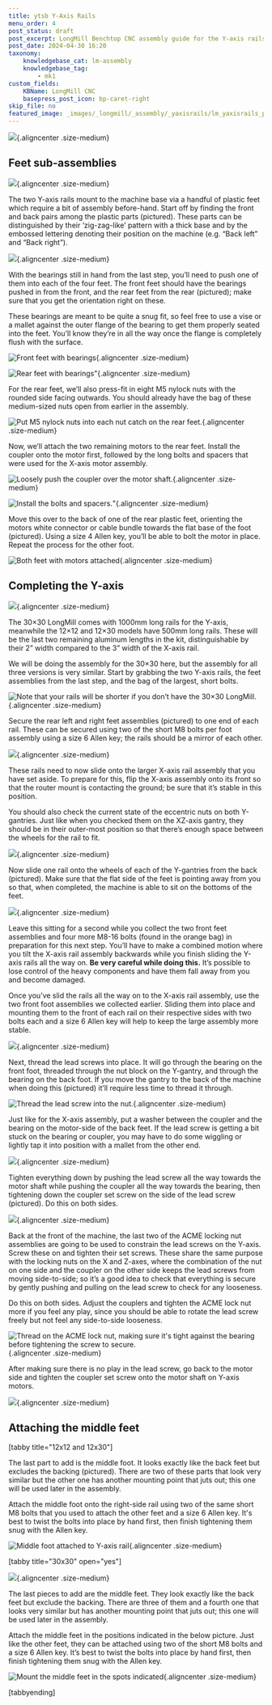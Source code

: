 ```yaml
---
title: ytsb Y-Axis Rails
menu_order: 4
post_status: draft
post_excerpt: LongMill Benchtop CNC assembly guide for the Y-axis rails sub-assembly. Using 3D printed parts, couplers, ACME nuts, motors, aluminum rails and V-wheels.
post_date: 2024-04-30 16:20
taxonomy:
    knowledgebase_cat: lm-assembly
    knowledgebase_tag:
        - mk1
custom_fields:
    KBName: LongMill CNC
    basepress_post_icon: bp-caret-right
skip_file: no
featured_image: _images/_longmill/_assembly/_yaxisrails/lm_yaxisrails_p01 (cover).jpg
---
```

![](</_images/_longmill/_assembly/_yaxisrails/lm_yaxisrails_p01 (cover).jpg>){.aligncenter .size-medium}

<h2>Feet sub-assemblies</h2>

![](</_images/_longmill/_assembly/_yaxisrails/lm_yaxisrails_p02 (parts).jpg>){.aligncenter .size-medium}

The two Y-axis rails mount to the machine base via a handful of plastic feet which require a bit of assembly before-hand. Start off by finding the front and back pairs among the plastic parts (pictured). These parts can be distinguished by their ‘zig-zag-like’ pattern with a thick base and by the embossed lettering denoting their position on the machine (e.g. “Back left” and “Back right”).

![](/_images/_longmill/_assembly/_yaxisrails/lm_yaxisrails_p03.jpg){.aligncenter .size-medium}

With the bearings still in hand from the last step, you’ll need to push one of them into each of the four feet. The front feet should have the bearings pushed in from the front, and the rear feet from the rear (pictured); make sure that you get the orientation right on these.

These bearings are meant to be quite a snug fit, so feel free to use a vise or a mallet against the outer flange of the bearing to get them properly seated into the feet. You’ll know they’re in all the way once the flange is completely flush with the surface.

![](/_images/_longmill/_assembly/_yaxisrails/lm_yaxisrails_p04.jpg "Front feet with bearings"){.aligncenter .size-medium}

![](/_images/_longmill/_assembly/_yaxisrails/lm_yaxisrails_p05.jpg "Rear feet with bearings")"{.aligncenter .size-medium}

For the rear feet, we’ll also press-fit in eight M5 nylock nuts with the rounded side facing outwards. You should already have the bag of these medium-sized nuts open from earlier in the assembly.

![](/_images/_longmill/_assembly/_yaxisrails/lm_yaxisrails_p06.jpg "Put M5 nylock nuts into each nut catch on the rear feet."){.aligncenter .size-medium}

Now, we’ll attach the two remaining motors to the rear feet. Install the coupler onto the motor first, followed by the long bolts and spacers that were used for the X-axis motor assembly.

![](/_images/_longmill/_assembly/_yaxisrails/lm_yaxisrails_p07.JPG "Loosely push the coupler over the motor shaft."){.aligncenter .size-medium}

![](/_images/_longmill/_assembly/_yaxisrails/lm_yaxisrails_p08.JPG "Install the bolts and spacers.")"{.aligncenter .size-medium}

Move this over to the back of one of the rear plastic feet, orienting the motors white connector or cable bundle towards the flat base of the foot (pictured). Using a size 4 Allen key, you’ll be able to bolt the motor in place. Repeat the process for the other foot.

![](/_images/_longmill/_assembly/_yaxisrails/lm_yaxisrails_p09.JPG "Both feet with motors attached"){.aligncenter .size-medium}

<h2>Completing the Y-axis</h2>

![](</_images/_longmill/_assembly/_yaxisrails/lm_yaxisrails_p10 (parts).jpg>){.aligncenter .size-medium}

The 30×30 LongMill comes with 1000mm long rails for the Y-axis, meanwhile the 12×12 and 12×30 models have 500mm long rails. These will be the last two remaining aluminum lengths in the kit, distinguishable by their 2” width compared to the 3” width of the X-axis rail.

We will be doing the assembly for the 30×30 here, but the assembly for all three versions is very similar. Start by grabbing the two Y-axis rails, the feet assemblies from the last step, and the bag of the largest, short bolts.

![](/_images/_longmill/_assembly/_yaxisrails/lm_yaxisrails_p11.JPG "Note that your rails will be shorter if you don’t have the 30×30 LongMill."){.aligncenter .size-medium}

Secure the rear left and right feet assemblies (pictured) to one end of each rail. These can be secured using two of the short M8 bolts per foot assembly using a size 6 Allen key; the rails should be a mirror of each other.

![](/_images/_longmill/_assembly/_yaxisrails/lm_yaxisrails_p12.JPG){.aligncenter .size-medium}

These rails need to now slide onto the larger X-axis rail assembly that you have set aside. To prepare for this, flip the X-axis assembly onto its front so that the router mount is contacting the ground; be sure that it’s stable in this position.

You should also check the current state of the eccentric nuts on both Y-gantries. Just like when you checked them on the XZ-axis gantry, they should be in their outer-most position so that there’s enough space between the wheels for the rail to fit.

![](/_images/_longmill/_assembly/_yaxisrails/lm_yaxisrails_p13.jpg){.aligncenter .size-medium}

Now slide one rail onto the wheels of each of the Y-gantries from the back (pictured). Make sure that the flat side of the feet is pointing away from you so that, when completed, the machine is able to sit on the bottoms of the feet.

![](/_images/_longmill/_assembly/_yaxisrails/lm_yaxisrails_p14.JPG){.aligncenter .size-medium}

Leave this sitting for a second while you collect the two front feet assemblies and four more M8-16 bolts (found in the orange bag) in preparation for this next step. You’ll have to make a combined motion where you tilt the X-axis rail assembly backwards while you finish sliding the Y-axis rails all the way on. <strong>Be very careful while doing this.</strong> It’s possible to lose control of the heavy components and have them fall away from you and become damaged.

Once you’ve slid the rails all the way on to the X-axis rail assembly, use the two front foot assemblies we collected earlier. Sliding them into place and mounting them to the front of each rail on their respective sides with two bolts each and a size 6 Allen key will help to keep the large assembly more stable.

![](/_images/_longmill/_assembly/_yaxisrails/lm_yaxisrails_p15.JPG){.aligncenter .size-medium}

Next, thread the lead screws into place. It will go through the bearing on the front foot, threaded through the nut block on the Y-gantry, and through the bearing on the back foot. If you move the gantry to the back of the machine when doing this (pictured) it’ll require less time to thread it through.

![](/_images/_longmill/_assembly/_yaxisrails/lm_yaxisrails_p16.JPG "Thread the lead screw into the nut."){.aligncenter .size-medium}

Just like for the X-axis assembly, put a washer between the coupler and the bearing on the motor-side of the back feet. If the lead screw is getting a bit stuck on the bearing or coupler, you may have to do some wiggling or lightly tap it into position with a mallet from the other end.

![](/_images/_longmill/_assembly/_yaxisrails/lm_yaxisrails_p17.JPG){.aligncenter .size-medium}

Tighten everything down by pushing the lead screw all the way towards the motor shaft while pushing the coupler all the way towards the bearing, then tightening down the coupler set screw on the side of the lead screw (pictured). Do this on both sides.

![](/_images/_longmill/_assembly/_yaxisrails/lm_yaxisrails_p19.JPG){.aligncenter .size-medium}

Back at the front of the machine, the last two of the ACME locking nut assemblies are going to be used to constrain the lead screws on the Y-axis. Screw these on and tighten their set screws. These share the same purpose with the locking nuts on the X and Z-axes, where the combination of the nut on one side and the coupler on the other side keeps the lead screws from moving side-to-side; so it’s a good idea to check that everything is secure by gently pushing and pulling on the lead screw to check for any looseness.

Do this on both sides. Adjust the couplers and tighten the ACME lock nut more if you feel any play, since you should be able to rotate the lead screw freely but not feel any side-to-side looseness.

![](/_images/_longmill/_assembly/_yaxisrails/lm_yaxisrails_p20.JPG "Thread on the ACME lock nut, making sure it's tight against the bearing before tightening the screw to secure."){.aligncenter .size-medium}

After making sure there is no play in the lead screw, go back to the motor side and tighten the coupler set screw onto the motor shaft on Y-axis motors.

![](/_images/_longmill/_assembly/_yaxisrails/lm_yaxisrails_p21.JPG){.aligncenter .size-medium}

<h2>Attaching the middle feet</h2>

[tabby title="12x12 and 12x30"]

The last part to add is the middle foot. It looks exactly like the back feet but excludes the backing (pictured). There are two of these parts that look very similar but the other one has another mounting point that juts out; this one will be used later in the assembly.

Attach the middle foot onto the right-side rail using two of the same short M8 bolts that you used to attach the other feet and a size 6 Allen key. It's best to twist the bolts into place by hand first, then finish tightening them snug with the Allen key.

![](/_images/_longmill/_assembly/_yaxisrails/lm_yaxisrails_p22.JPG "Middle foot attached to Y-axis rail"){.aligncenter .size-medium}

[tabby title="30x30" open="yes"]

![](</_images/_longmill/_assembly/_yaxisrails/lm_yaxisrails_p22 (parts).jpg>){.aligncenter .size-medium}

The last pieces to add are the middle feet. They look exactly like the back feet but exclude the backing. There are three of them and a fourth one that looks very similar but has another mounting point that juts out; this one will be used later in the assembly.

Attach the middle feet in the positions indicated in the below picture. Just like the other feet, they can be attached using two of the short M8 bolts and a size 6 Allen key. It’s best to twist the bolts into place by hand first, then finish tightening them snug with the Allen key.

![](/_images/_longmill/_assembly/_yaxisrails/lm_yaxisrails_p23.jpg "Mount the middle feet in the spots indicated"){.aligncenter .size-medium}

[tabbyending]
